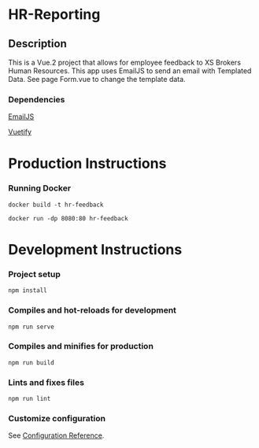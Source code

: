 # HR-Reporting

## Description
This is a Vue.2 project that allows for employee feedback to XS Brokers Human Resources. This app uses EmailJS to send an email with Templated Data. See page Form.vue to change the template data.


### Dependencies
[EmailJS](https://www.emailjs.com/docs/sdk/installation/)

[Vuetify](https://vuetifyjs.com/en/getting-started/installation/)

# Production Instructions

### Running Docker
```
docker build -t hr-feedback
```
```
docker run -dp 8080:80 hr-feedback
```
# Development Instructions
### Project setup
```
npm install
```

### Compiles and hot-reloads for development
```
npm run serve
```

### Compiles and minifies for production
```
npm run build
```

### Lints and fixes files
```
npm run lint
```

### Customize configuration
See [Configuration Reference](https://cli.vuejs.org/config/).
